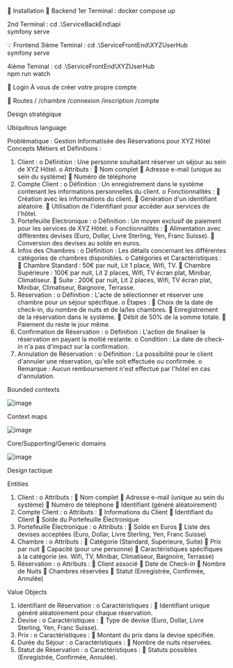 💽 Installation
🔌 Backend
  1er Terminal :
    docker compose up

  2nd Terminal :
    cd .\ServiceBackEnd\api\
    symfony serve

💡 Frontend
  3ième Teminal :
    cd .\ServiceFrontEnd\XYZUserHub\
    symfony serve
    
  4ième Teminal :
    cd .\ServiceFrontEnd\XYZUserHub\
    npm run watch

🍳 Login
À vous de créer votre propre compte

🧭 Routes
/
/chambre
/connexion
/inscription
/compte



Design stratégique

Ubiquitous language

Problématique : Gestion Informatisée des Réservations pour XYZ Hôtel
Concepts Métiers et Définitions :
1.	Client :
o	Définition : Une personne souhaitant réserver un séjour au sein de XYZ Hôtel.
o	Attributs :
	Nom complet
	Adresse e-mail (unique au sein du système)
	Numéro de téléphone
2.	Compte Client :
o	Définition : Un enregistrement dans le système contenant les informations personnelles du client.
o	Fonctionnalités :
	Création avec les informations du client.
	Génération d'un identifiant aléatoire.
	Utilisation de l'identifiant pour accéder aux services de l'hôtel.
3.	Portefeuille Électronique :
o	Définition : Un moyen exclusif de paiement pour les services de XYZ Hôtel.
o	Fonctionnalités :
	Alimentation avec différentes devises (Euro, Dollar, Livre Sterling, Yen, Franc Suisse).
	Conversion des devises au solde en euros.
4.	Infos des Chambres :
o	Définition : Les détails concernant les différentes catégories de chambres disponibles.
o	Catégories et Caractéristiques :
	Chambre Standard : 50€ par nuit, Lit 1 place, Wifi, TV.
	Chambre Supérieure : 100€ par nuit, Lit 2 places, Wifi, TV écran plat, Minibar, Climatiseur.
	Suite : 200€ par nuit, Lit 2 places, Wifi, TV écran plat, Minibar, Climatiseur, Baignoire, Terrasse.
5.	Réservation :
o	Définition : L'acte de sélectionner et réserver une chambre pour un séjour spécifique.
o	Étapes :
	Choix de la date de check-in, du nombre de nuits et de la/les chambres.
	Enregistrement de la réservation dans le système.
	Débit de 50% de la somme totale.
	Paiement du reste le jour même.
6.	Confirmation de Réservation :
o	Définition : L'action de finaliser la réservation en payant la moitié restante.
o	Condition : La date de check-in n'a pas d'impact sur la confirmation.
7.	Annulation de Réservation :
o	Définition : La possibilité pour le client d'annuler une réservation, qu'elle soit effectuée ou confirmée.
o	Remarque : Aucun remboursement n'est effectué par l'hôtel en cas d'annulation.


Bounded contexts

![image](https://github.com/Maxime-Godefroy/XYZHotel/assets/129076718/7a1459f4-8f99-417a-91b6-d6b6f683cbb3)


Context maps

![image](https://github.com/Maxime-Godefroy/XYZHotel/assets/129076718/37536ec1-89f4-4ce6-9374-1b8bb58ca9ed)


Core/Supporting/Generic domains

![image](https://github.com/Maxime-Godefroy/XYZHotel/assets/129076718/453c0188-d88c-4da5-95fa-e0bd3090a495)



Design tactique

Entities

1.	Client :
o	Attributs :
	Nom complet
	Adresse e-mail (unique au sein du système)
	Numéro de téléphone
	Identifiant (généré aléatoirement)
2.	Compte Client :
o	Attributs :
	Informations du Client
	Identifiant du Client
	Solde du Portefeuille Électronique
3.	Portefeuille Électronique :
o	Attributs :
	Solde en Euros
	Liste des devises acceptées (Euro, Dollar, Livre Sterling, Yen, Franc Suisse)
4.	Chambre :
o	Attributs :
	Catégorie (Standard, Supérieure, Suite)
	Prix par nuit
	Capacité (pour une personne)
	Caractéristiques spécifiques à la catégorie (ex. Wifi, TV, Minibar, Climatiseur, Baignoire, Terrasse)
5.	Réservation :
o	Attributs :
	Client associé
	Date de Check-in
	Nombre de Nuits
	Chambres réservées
	Statut (Enregistrée, Confirmée, Annulée)


Value Objects

1.	Identifiant de Réservation :
o	Caractéristiques :
	Identifiant unique généré aléatoirement pour chaque réservation.
2.	Devise :
o	Caractéristiques :
	Type de devise (Euro, Dollar, Livre Sterling, Yen, Franc Suisse).
3.	Prix :
o	Caractéristiques :
	Montant du prix dans la devise spécifiée.
4.	Durée du Séjour :
o	Caractéristiques :
	Nombre de nuits réservées.
5.	Statut de Réservation :
o	Caractéristiques :
	Statuts possibles (Enregistrée, Confirmée, Annulée).



